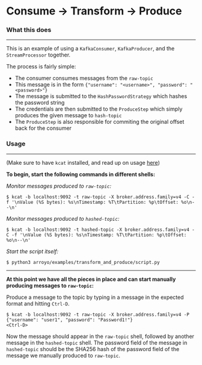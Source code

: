 # Consume -> Transform -> Produce

### What this does

---

This is an example of using a `KafkaConsumer`, `KafkaProducer`, and the `StreamProcessor` together.

The process is fairly simple:

- The consumer consumes messages from the `raw-topic`
- This message is in the form `{"username": "<username>", "password": "<password>"}`
- The message is submitted to the `HashPasswordStrategy` which hashes the password string
- The credentials are then submitted to the `ProduceStep` which simply produces the given message to `hash-topic`
- The `ProduceStep` is also responsible for commiting the original offset back for the consumer

### Usage

---

(Make sure to have `kcat` installed, and read up on usage [here](https://docs.confluent.io/platform/current/app-development/kafkacat-usage.html))

<strong>To begin, start the following commands in different shells:</strong>

_Monitor messages produced to `raw-topic`:_

```shell
$ kcat -b localhost:9092 -t raw-topic -X broker.address.family=v4 -C -f '\nValue (%S bytes): %s\nTimestamp: %T\tPartition: %p\tOffset: %o\n--\n'
```

_Monitor messages produced to `hashed-topic`:_

```shell
$ kcat -b localhost:9092 -t hashed-topic -X broker.address.family=v4 -C -f '\nValue (%S bytes): %s\nTimestamp: %T\tPartition: %p\tOffset: %o\n--\n'
```

_Start the script itself:_

```shell
$ python3 arroyo/examples/transform_and_produce/script.py
```

---

<strong>At this point we have all the pieces in place and can start manually producing messages to `raw-topic`:</strong>

Produce a message to the topic by typing in a message in the expected format and hitting `Ctrl-D`.
```shell
$ kcat -b localhost:9092 -t raw-topic -X broker.address.family=v4 -P
{"username": "user1", "password": "Password1!"}
<Ctrl-D>
```
Now the message should appear in the `raw-topic` shell, followed by another message in the `hashed-topic` shell. The password field of the message in `hashed-topic` should be the SHA256 hash of the password field of the message we manually produced to `raw-topic`.
